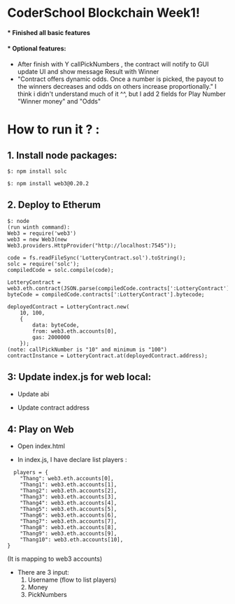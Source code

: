 # CoderSchool Blockchain Week1!

#### * Finished all basic features 

#### * Optional features: 

- After finish with Y callPickNumbers , the contract will notify to GUI update UI and show message Result with Winner
- "Contract offers dynamic odds. Once a number is picked, the payout to the winners decreases and odds on others increase proportionally."
I think i didn't understand much of it ^^, but I add 2 fields for Play Number "Winner money" and	"Odds"


# How to run it ? :

## 1. Install node packages:

```
$: npm install solc

$: npm install web3@0.20.2

```

## 2. Deploy to Etherum

```
$: node 
(run winth command): 
Web3 = require('web3')
web3 = new Web3(new Web3.providers.HttpProvider("http://localhost:7545"));

code = fs.readFileSync('LotteryContract.sol').toString();
solc = require('solc');
compiledCode = solc.compile(code);

LotteryContract = web3.eth.contract(JSON.parse(compiledCode.contracts[':LotteryContract'].interface))
byteCode = compiledCode.contracts[':LotteryContract'].bytecode;

deployedContract = LotteryContract.new(
    10, 100,
    {
        data: byteCode, 
        from: web3.eth.accounts[0],
        gas: 2000000
    });
(note: callPickNumber is "10" and minimum is "100")
contractInstance = LotteryContract.at(deployedContract.address);
```
## 3: Update index.js for web local:

* Update abi

* Update contract address 

## 4: Play on Web

* Open index.html

* In index.js, I have declare list players : 
```
  players = {
    "Thang": web3.eth.accounts[0],
    "Thang1": web3.eth.accounts[1], 
    "Thang2": web3.eth.accounts[2],
    "Thang3": web3.eth.accounts[3],
    "Thang4": web3.eth.accounts[4],
    "Thang5": web3.eth.accounts[5],
    "Thang6": web3.eth.accounts[6],
    "Thang7": web3.eth.accounts[7],
    "Thang8": web3.eth.accounts[8],
    "Thang9": web3.eth.accounts[9],
    "Thang10": web3.eth.accounts[10],
}
```
(It is mapping to web3 accounts)

* There are 3 input: 
  1. Username (flow to list players)
  2. Money
  3. PickNumbers 
  




